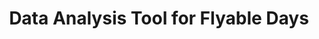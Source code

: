 ---
layout: default
img: WxAnalysis.png
category: projects
title: Data Analysis Tool for Flyable Days
venue: Kitty Hawk, 2016
authors: Z. Mahboubi
description: |
  Using Beautiful Soup, I scrapped weather data relevant to aeronautical operations (winds, temperatures, clouds, rainfall, etc.) for different locations.<br>
  I computed cumulative histrograms, and linked the different criteria to each other. Then using an interactive display (built on Bokeh), I made it possible to adjust criteria to determine the number of flyable days for each location, and visualize the sensitivity to the different parameters.
---